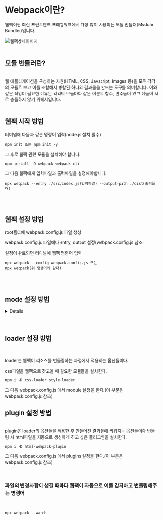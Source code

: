 # Webpack이란?

웹팩이란 최신 프런트엔드 프레임워크에서 가장 많이 사용되는 모듈 번들러(Module Bundler)입니다. 
<br>

![웹펙상세이미지](https://img1.daumcdn.net/thumb/R1280x0/?scode=mtistory2&fname=https%3A%2F%2Fblog.kakaocdn.net%2Fdn%2FbfFn2l%2FbtripvOUlMZ%2FmCQfAOEoWt8GdJhlq8eYL0%2Fimg.png)
<br>
<br>

## 모듈 번들러란? 
<br>
웹 애플리케이션을 구성하는 자원(HTML, CSS, Javscript, Images 등)을 모두 각각의 모듈로 보고 이를 조합해서 병합된 하나의 결과물을 만드는 도구를 의미합니다. 이와 같은 작업이 필요한 이유는 각각의 모듈마다 같은 이름의 함수, 변수들이 있고 이들이 서로 충돌하지 않기 위해서입니다.
<br>
<br>


## 웹팩 시작 방법
터미널에 다음과 같은 명령어 입력(node.js 설치 필수)
```
npm init 또는 npm init -y
```
그 후로 웹팩 관련 모듈을 설치해야 합니다.
```
npm install -D webpack webpack-cli
```
그 다음 웹팩에게 입력파일과 출력파일을 설정해야합니다.
```
npx webpack --entry ./src/index.js(입력파일) --output-path ./dist(출력폴더)
```

<br>
<br>


## 웹팩 설정 방법
root폴더에 webpack.config.js 파일 생성

webpack.config.js 파일에다 entry, output 설정(webpack.config.js 참조)

설정이 완료되면 터미널에 웹팩 명령어 입력
```
npx webpack --config webpack.config.js 또는
npx webpack(위 명령어와 같다)
```
<br>
<br>


## mode 설정 방법

<details>
mode를 통하여 ebpack에 내장된 최적화 기능을 사용할 수 있습니다.

```
module.exports = {
  mode: 'development',
};
```

mode = 'production': 'none' | 'development' | 'production'

<style>
    table{
        border:gray 1px solid
    }
</style>
<table>
    <tr>
        <th>옵션</th>
        <th>설명</th>
    </tr>
    <tr>
        <td>development</td>
        <td>DefinePlugin의 process.env.NODE_ENV를 development로 설정합니다. 모듈과 청크에 유용한 이름을 사용할 수 있습니다.</td>
    </tr>
    <tr>
        <td>production</td>
        <td>DefinePlugin의 process.env.NODE_ENV를 production으로 설정합니다. 모듈과 청크, FlagDependencyUsagePlugin, FlagIncludedChunksPlugin, ModuleConcatenationPlugin, NoEmitOnErrorsPlugin, TerserPlugin 등에 대해 결정적 망글이름(mangled name)을 사용할 수 있습니다.</td>
    </tr>
    <tr>
        <td>none</td>
        <td>기본 최적화 옵션에서 제외</td>
    </tr>
</table>

[자세한 사항은 이곳을 참조](https://webpack.kr/configuration/mode/#root)
</details>

<br>
<br>

## loader 설정 방법
<br>

loader는 웹팩이 리소스를 번들링하는 과정에서 적용하는 옵션들이다.

css파일을 웹팩으로 갖고올 때 필요한 모듈들을 설치한다.

```
npm i -D css-loader style-loader
```

그 다음 webpack.config.js 에서 module 설정을 한다.(이 부분은 webpack.config.js 참조)

## plugin 설정 방법
<br>
plugin은 loader의 옵션들을 적용한 후 만들어진 결과물에 씌워지는 옵션들이다
번들링 시 html파일을 자동으로 생성하게 하고 싶은 플러그인을 설치한다.

```
npm i -D html-webpack-plugin
```
그 다음 webpack.config.js 에서 plugins 설정을 한다.(이 부분은 webpack.config.js 참조)

<br>

### 파일의 변경사항이 생길 때마다 웹팩이 자동으로 이를 감지하고 번들링해주는 명령어
<br>

```
npx webpack --watch
```